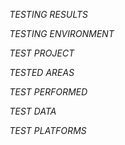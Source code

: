 *TESTING RESULTS*

*TESTING ENVIRONMENT*

*TEST PROJECT*

*TESTED AREAS*

*TEST PERFORMED*

*TEST DATA*

*TEST PLATFORMS*

